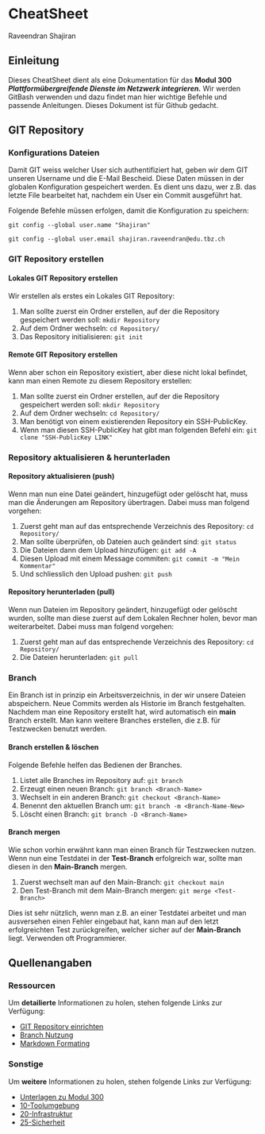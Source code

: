 # CheatSheet

Raveendran Shajiran

## Einleitung
Dieses CheatSheet dient als eine Dokumentation für das **Modul 300** ***Plattformübergreifende Dienste im Netzwerk integrieren.***
Wir werden GitBash verwenden und dazu findet man hier wichtige Befehle und passende Anleitungen. Dieses Dokument ist für Github gedacht.


## GIT Repository
### Konfigurations Dateien
Damit GIT weiss welcher User sich authentifiziert hat, geben wir dem GIT unseren Username und die E-Mail Bescheid. Diese Daten müssen in der globalen Konfiguration gespeichert werden. Es dient uns dazu, wer z.B. das letzte File bearbeitet hat, nachdem ein User ein Commit ausgeführt hat. 

Folgende Befehle müssen erfolgen, damit die Konfiguration zu speichern:

`git config --global user.name "Shajiran"`

`git config --global user.email shajiran.raveendran@edu.tbz.ch`

### GIT Repository erstellen
#### Lokales GIT Repository erstellen
Wir erstellen als erstes ein Lokales GIT Repository:
1. Man sollte zuerst ein Ordner erstellen, auf der die Repository gespeichert werden soll: `mkdir Repository`
2. Auf dem Ordner wechseln: `cd Repository/`
3. Das Repository initialisieren: `git init`

#### Remote GIT Repository erstellen
Wenn aber schon ein Repository existiert, aber diese nicht lokal befindet, kann man einen Remote zu diesem Repository erstellen:
1. Man sollte zuerst ein Ordner erstellen, auf der die Repository gespeichert werden soll: `mkdir Repository`
2. Auf dem Ordner wechseln: `cd Repository/`
2. Man benötigt von einem existierenden Repository ein SSH-PublicKey. 
3. Wenn man diesen SSH-PublicKey hat gibt man folgenden Befehl ein: `git clone "SSH-PublicKey LINK"`


### Repository aktualisieren & herunterladen
#### Repository aktualisieren (push)
Wenn man nun eine Datei geändert, hinzugefügt oder gelöscht hat, muss man die Änderungen am Repository übertragen. Dabei muss man folgend vorgehen:
1. Zuerst geht man auf das entsprechende Verzeichnis des Repository: `cd Repository/`
2. Man sollte überprüfen, ob Dateien auch geändert sind: `git status`
3. Die Dateien dann dem Upload hinzufügen: `git add -A`
4. Diesen Upload mit einem Message commiten: `git commit -m "Mein Kommentar"`
5. Und schliesslich den Upload pushen: `git push`

#### Repository herunterladen (pull)
Wenn nun Dateien im Repository geändert, hinzugefügt oder gelöscht wurden, sollte man diese zuerst auf dem Lokalen Rechner holen, bevor man weiterarbeitet. Dabei muss man folgend vorgehen:
1. Zuerst geht man auf das entsprechende Verzeichnis des Repository: `cd Repository/`
2. Die Dateien herunterladen: `git pull`


### Branch
Ein Branch ist in prinzip ein Arbeitsverzeichnis, in der wir unsere Dateien abspeichern. Neue Commits werden als Historie im Branch festgehalten. Nachdem man eine Repository erstellt hat, wird automatisch ein **main** Branch erstellt. Man kann weitere Branches erstellen, die z.B. für Testzwecken benutzt werden. 

#### Branch erstellen & löschen
Folgende Befehle helfen das Bedienen der Branches.
1. Listet alle Branches im Repository auf: `git branch`
2. Erzeugt einen neuen Branch: `git branch <Branch-Name>`
3. Wechselt in ein anderen Branch: `git checkout <Branch-Name>`
4. Benennt den aktuellen Branch um: `git branch -m <Branch-Name-New>`
5. Löscht einen Branch: `git branch -D <Branch-Name>`

#### Branch mergen
Wie schon vorhin erwähnt kann man einen Branch für Testzwecken nutzen. Wenn nun eine Testdatei in der **Test-Branch** erfolgreich war, sollte man diesen in den **Main-Branch** mergen. 
1. Zuerst wechselt man auf den Main-Branch: `git checkout main`
2. Den Test-Branch mit dem Main-Branch mergen: `git merge <Test-Branch>`

Dies ist sehr nützlich, wenn man z.B. an einer Testdatei arbeitet und man ausversehen einen Fehler eingebaut hat, kann man auf den letzt erfolgreichten Test zurückgreifen, welcher sicher auf der **Main-Branch** liegt. Verwenden oft Programmierer. 


## Quellenangaben
### Ressourcen
Um **detailierte** Informationen zu holen, stehen folgende Links zur Verfügung:
- [GIT Repository einrichten](https://gitlab.com/mbe99/m300-git/-/tree/master)
- [Branch Nutzung](https://git-scm.com/book/de/v2/Git-Branching-Einfaches-Branching-und-Merging)
- [Markdown Formating](https://guides.github.com/features/mastering-markdown/)


### Sonstige
Um **weitere** Informationen zu holen, stehen folgende Links zur Verfügung:
- [Unterlagen zu Modul 300](https://github.com/mc-b/M300)
- [10-Toolumgebung](https://github.com/mc-b/M300/tree/master/10-Toolumgebung)
- [20-Infrastruktur](https://github.com/mc-b/M300/tree/master/20-Infrastruktur)
- [25-Sicherheit](https://github.com/mc-b/M300/tree/master/25-Sicherheit)
 
